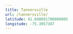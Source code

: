 ```yaml
---
title: Tannersville
url: /tannersville/
latitude: 41.040091700000005
longitude: -75.3057387
---
```

